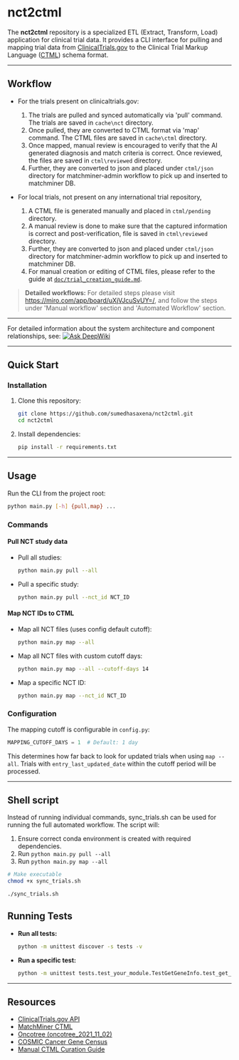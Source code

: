 # nct2ctml

The **nct2ctml** repository is a specialized ETL (Extract, Transform, Load) application for clinical trial data. It provides a CLI interface for pulling and mapping trial data from [ClinicalTrials.gov](https://clinicaltrials.gov/data-api/api#extapi) to the Clinical Trial Markup Language ([CTML](https://matchminer.gitbook.io/matchminer/deployment/ctml-and-trial-curation)) schema format.

---

## Workflow
- For the trials present on clinicaltrials.gov:
  1. The trials are pulled and synced automatically via 'pull' command. The trials are saved in `cache\nct` directory.
  2. Once pulled, they are converted to CTML format via 'map' command. The CTML files are saved in `cache\ctml` directory.
  3. Once mapped, manual review is encouraged to verify that the AI generated diagnosis and match criteria is correct. Once reviewed, the files are saved in `ctml\reviewed` directory.
  4. Further, they are converted to json and placed under `ctml/json` directory for matchminer-admin workflow to pick up and inserted to matchminer DB.

- For local trials, not present on any international trial repository,
  1. A CTML file is generated manually and placed in `ctml/pending` directory.
  2. A manual review is done to make sure that the captured information is correct and post-verification, file is saved in `ctml\reviewed` directory.
  3. Further, they are converted to json and placed under `ctml/json` directory for matchminer-admin workflow to pick up and inserted to matchminer DB.
  4. For manual creation or editing of CTML files, please refer to the guide at [`doc/trial_creation_guide.md`](doc/trial_creation_guide.md).

> **Detailed workflows:**
> For detailed steps please visit https://miro.com/app/board/uXjVJcuSvUY=/, and follow the steps under 'Manual workflow' section and 'Automated Workflow' section.
---

For detailed information about the system architecture and component relationships, see:
[![Ask DeepWiki](https://deepwiki.com/badge.svg)](https://deepwiki.com/sumedhasaxena/nct2ctml)

---

## Quick Start

### Installation
1. Clone this repository:
   ```bash
   git clone https://github.com/sumedhasaxena/nct2ctml.git
   cd nct2ctml
   ```
2. Install dependencies:
   ```bash
   pip install -r requirements.txt
   ```

---

## Usage

Run the CLI from the project root:

```bash
python main.py [-h] {pull,map} ...
```

### Commands

#### Pull NCT study data
- Pull all studies:
  ```bash
  python main.py pull --all
  ```
- Pull a specific study:
  ```bash
  python main.py pull --nct_id NCT_ID
  ```

#### Map NCT IDs to CTML
- Map all NCT files (uses config default cutoff):
  ```bash
  python main.py map --all
  ```
- Map all NCT files with custom cutoff days:
  ```bash
  python main.py map --all --cutoff-days 14
  ```
- Map a specific NCT ID:
  ```bash
  python main.py map --nct_id NCT_ID
  ```

### Configuration

The mapping cutoff is configurable in `config.py`:
```python
MAPPING_CUTOFF_DAYS = 1  # Default: 1 day
```

This determines how far back to look for updated trials when using `map --all`. Trials with `entry_last_updated_date` within the cutoff period will be processed.

---

## Shell script

Instead of running individual commands, sync_trials.sh can be used for running the full automated workflow.
The script will:
1. Ensure correct conda environment is created with required dependencies. 
2. Run `python main.py pull --all`
3. Run `python main.py map --all`

```bash
# Make executable
chmod +x sync_trials.sh

./sync_trials.sh

```

## Running Tests

- **Run all tests:**
  ```bash
  python -m unittest discover -s tests -v
  ```
- **Run a specific test:**
  ```bash
  python -m unittest tests.test_your_module.TestGetGeneInfo.test_get_gene_info -v
  ```

---

## Resources
- [ClinicalTrials.gov API](https://clinicaltrials.gov/data-api/api#extapi)
- [MatchMiner CTML](https://matchminer.gitbook.io/matchminer/deployment/ctml-and-trial-curation)
- [Oncotree (oncotree_2021_11_02)](https://oncotree.mskcc.org/?version=oncotree_2021_11_02&field=NAME)
- [COSMIC Cancer Gene Census](https://cancer.sanger.ac.uk/census)
- [Manual CTML Curation Guide](doc/trial_creation_guide.md)
